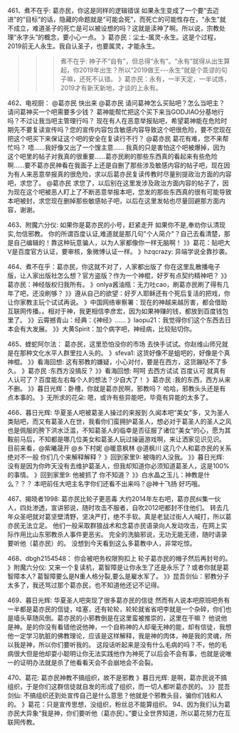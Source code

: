 461、煮不在乎:  葛亦民，你这是同样的逻辑错误
如果永生变成了一个要“去迈进”的“目标”的话，隐藏的命题就是“可能会死”，而死亡的可能性存在，“永生”就不成立，难道圣子的死亡是可以被设想的吗？这就是渎神了啊。所以说，宗教处理“永字头”的概念，要小心一点。
》葛亦民：尘土-属灵-永生。这是个过程，2019前无人永生。我自认圣子，也要属灵，才能永生。
>>>煮不在乎: 神子不“自有”，但总得“永有”。“永有”就得从出生算起，你2019年出生？所以“2019做王---永生”就是个乖谬的句子嘛，还死不认错。
》葛亦民：永有，一半天定，一半试炼，2019才有新天新地，才谈的上永有。

462、电视厨： @葛亦民 快出来
@葛亦民 请问葛神怎么买贴吧？怎么当吧主？
请问葛神买一个吧需要多少钱？
葛神能帮忙把这个买下来当GODJIAO分基地行吗？不过让我当吧主管理行吗？
现在有人在恶意举报贴吧，希望葛神能在危险时期先不要复读宣传吗？您的宣传内容包含敏感内容导致这个吧很危险，要不您现在把这个吧买下来保证这个吧的安全在复读行不行？
@葛亦民 葛花有难，您不来帮忙吗？
唔……我好像又出了一个馊主意……
我真的只是害怕这个吧被爆掉，因为这个吧里的帖子对我真的很重要……葛亦民刷的那些东西真的看起来有些危险啊……要不葛亦民神看在我面子上还是自删了那些涉及敏感内容的帖子吧，现在因为有人来恶意举报真的很危险，求以后葛亦民复读传教时尽量别提政治方面的内容吧，求您了。
@葛亦民 求您了，以后别在这里发涉及政治方面内容的帖子了，因为现在这个吧被恶人盯上了不断恶意举报本吧，您发的那些东西真的很有可能导致本吧被封，求您现在删掉那些敏感帖子吧，以后在这里发帖也尽量回避那方面内容，谢谢。

463、附魔六分仪:   如果你是葛亦民的小号，赶紧走开
如果你不是,奉劝你认清现实,勿信邪教。
你的所谓百度认证,难道就是那几句"个人简介"？自己去看清楚，那是自己编辑的！靠这种玩意骗人，以为人家都像你一样无脑啊！
》》葛花：贴吧大V是百度官方认证，要审核，象微博认证一样。
》hzqcrazy: 异端学说全靠抄袭。

464、煮不在乎：葛亦民，你这就不对了，人家都出版了
你在这里乱散播电子版，让人家出版社怎么想？官方盗版？作为一个神棍，好歹有点契约精神吧？
》》葛亦民：神经版权归我所有。
》onlya酱油瓶：无力吐cao，刷葛亦民刷了得有几年了吧，还没刷够？
》》遵从自己的欲望：好歹人耶稣还有个死后复活的把戏，你让你家教主玩个试试再说。
》中国网络审察署：现在的神越来越厉害，都会借助互联网传播。。相对于神，我更相信李彦宏，因为如果神赚的钱，都放到百度钱包里了。
》》云霄撼青山：经典：《神经》……
》laopu21：我觉得你们这个东西去日本会有大发展。
》》大黄Spirit：加个病字吧，神经病，比较贴切你。

465、蝰蛇阿尔法：  葛亦民，这里恐怕没你的市场
去快手试试。你赵维山师兄就是在那种文化水平人群里拉人头的。
》sfeva1: 这货好像不是蛆吧的，好像是个真神棍。
》》看海回想: 这有邪教的嫌疑，小心对付，要是在西方，这货蹦哒不了多久。
》葛亦民 :东西方没搞反？
》》看海回想: 呵呵 去西方试试 百度认可 就真有人认可了？百度能左右每个人的想法？少自大了！
》葛亦民 :我的东西，西方从来不删。
》》暮日光辉：卧槽，你就是葛亦民啊，邪教吗？
哈哈，邪教头头还是有点本事的。
》无所求的花朵: 嗯，或许有些异能吧，毕竟有异能的太多了。

466、暮日光辉:   华夏圣人吧被葛圣人操过的来报到
久闻本吧“美女”多，又为圣人类贴吧，而又有葛圣人在世，我看你们蛮拥护葛圣人，想必对于葛圣人的圣人之风也是佩服的胯下洪水泛滥，不知葛圣人的临幸是否征服了诸位“美女”的心，愿为其鞍前马后，不知都是哪几位美女和葛圣人玩过操逼游戏啊，来让洒家见识见识。
目前来看，@紫曦晟开 @乡下村妮 @暖意枫林 @道枫川 这几个人和葛亦民的关系绝对不一般 你们几个来解释解释？
》回到家里9: 被嗨的人没我。
》》暮日光辉: 没有是因为你昨天没有去维护葛圣人，但我却知道你必须知道葛圣人，这是100%的事情。
》回到家里9: 他被抓了 你不知道？
》》白水晶之玉儿：神教是什么？？？
本吧前任大吧主名字你们还看不出来吗？@神十飞扬 好巧哦。

467、揭晓者1998:   葛亦民比轮子更恶毒
大约2014年左右吧，葛亦民纠集一伙人，四处渗透，宣讲邪说，随时攻击不服者，自吹2012吧都封不住他们。
转去几年众圣吧就对葛坚壁清野，坚决严打，绝不手软。真是老鼠过街人人喊打，所以葛亦民无法立足。
他们一般采取群狼战术和念葛亦民语录向人发动攻击，在网上实际作用比山东邪教杀人事件更恶劣。
完全的洗脑邪说，无功无能无德，随时语录要听他（葛亦民）的。
没想到今天看到这么多葛教中人，非常吃惊。

468、dbgh2154548：  你会被吧务权限狗扣上
轮子葛亦民的帽子然后再封号的。
》附魔六分仪: 又来一个复读机，葛智障是让你永生了还是永乐了？或者你就是葛智障本人?
葛智障要么是N重人格分裂,要么是雇水军了。
》》昆吾剑仙：邪教分子太多了，我还骂过那个葛亦民，也不知道他还记不记得。

469、暮日光辉:   华夏圣人吧突现了很多葛亦民的信徒
然而有人说本吧原班吧务有一半都是葛亦民的信徒，哇塞，还有轮轮，轮轮就省省吧李就是一个杂碎，你们也是墙头草随风倒。葛亦民的小邪教倒是在这里蛮被推崇的，这里在干嘛？
他说他是神。是的你没有看错他说他神，一个自称神的人却毫无神的能，却有信徒，我想他一定学习肮脏的佛教理论，应该是这样解释，我是神的肉体，神是我的灵魂，所以我是神，所以你们要听我的。 这段话听起来是没有什么毛病的吗？不，他的毛病很大但是他却耍小聪明让你无法实践他作为神死了以后会不会有事，也就是说唯一的证明办法就是杀了他看看天会不会崩地会不会裂。

470、葛花:   葛亦民神教不搞组织，故不是邪教
》暮日光辉: 是啊，葛亦民说不搞组织，于是你们这群信徒就自发的形成了组织，而一切人都听葛亦民的。
》》昆吾剑仙: 不搞组织还到处宣传自己是什么意思？他就是个邪教头目，骗你们钱和人的。
》葛花：只是宣传思想，没组织，粉丝总不能算组织。
94、因为我们认为葛亦民大异象“我是神，你们要听他（葛亦民）。”要让全世界知道，所以葛花努力在互联网传教。